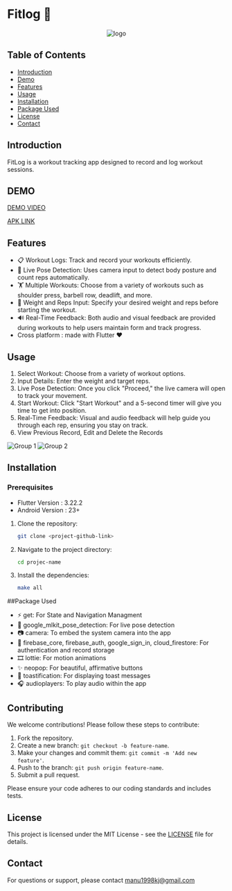 # Fitlog 📝
<p align="center">
  <img src="https://github.com/user-attachments/assets/2d8f22c0-3b5a-4420-b50c-ad80861e47a8" alt="logo">
</p>

## Table of Contents

- [Introduction](#introduction)
- [Demo](#demo)
- [Features](#features)
- [Usage](#usage)
- [Installation](#installation)
- [Package Used](#packageUsed)
- [License](#license)
- [Contact](#contact)
  
## Introduction

FitLog is a workout tracking app designed to record and log workout sessions.

## DEMO 

[DEMO VIDEO](https://www.youtube.com/watch?v=4o-3HzRZatU)


[APK LINK](https://drive.google.com/file/d/13uAV8wzIOiHhVsg6v_JVTiZ-wJPk5Yra/view?usp=sharing)

## Features

- 📋 Workout Logs: Track and record your workouts efficiently.
- 🎥 Live Pose Detection: Uses camera input to detect body posture and count reps automatically.
- 🏋️ Multiple Workouts: Choose from a variety of workouts such as shoulder press, barbell row, deadlift, and more.
- 📝 Weight and Reps Input: Specify your desired weight and reps before starting the workout.
- 🔊 Real-Time Feedback: Both audio and visual feedback are provided during workouts to help users maintain form and track progress.
- Cross platform : made with Flutter ❤️
    
## Usage
1. Select Workout: Choose from a variety of workout options.
2. Input Details: Enter the weight and target reps.
3. Live Pose Detection: Once you click "Proceed," the live camera will open to track your movement.
4. Start Workout: Click "Start Workout" and a 5-second timer will give you time to get into position.
5. Real-Time Feedback: Visual and audio feedback will help guide you through each rep, ensuring you stay on track.
6. View Previous Record, Edit and Delete the Records

![Group 1](https://github.com/user-attachments/assets/14b3aa82-80b8-46f4-b286-f0ed29fbb5b1)
![Group 2](https://github.com/user-attachments/assets/49263100-231e-481c-bd09-576abc0e4bd4)


## Installation

### Prerequisites
- Flutter Version : 3.22.2
- Android Version : 23+ 
1. Clone the repository:
   ```bash
   git clone <project-github-link>
   ```
2. Navigate to the project directory:
   ```bash
   cd projec-name
   ```
3. Install the dependencies:
   ```bash
   make all
   ```

##Package Used 
- ⚡ get: For State and Navigation Managment 
- 👤 google_mlkit_pose_detection: For live pose detection
- 📷 camera: To embed the system camera into the app
- 🔐 firebase_core, firebase_auth, google_sign_in, cloud_firestore: For authentication and record storage
- 🎞️ lottie: For motion animations
- ✨ neopop: For beautiful, affirmative buttons
- 🔔 toastification: For displaying toast messages
- 🎧 audioplayers: To play audio within the app


## Contributing

We welcome contributions! Please follow these steps to contribute:

1. Fork the repository.
2. Create a new branch: `git checkout -b feature-name`.
3. Make your changes and commit them: `git commit -m 'Add new feature'`.
4. Push to the branch: `git push origin feature-name`.
5. Submit a pull request.

Please ensure your code adheres to our coding standards and includes tests.

## License

This project is licensed under the MIT License - see the [LICENSE](LICENSE) file for details.

## Contact

For questions or support, please contact manu1998kj@gmail.com 

